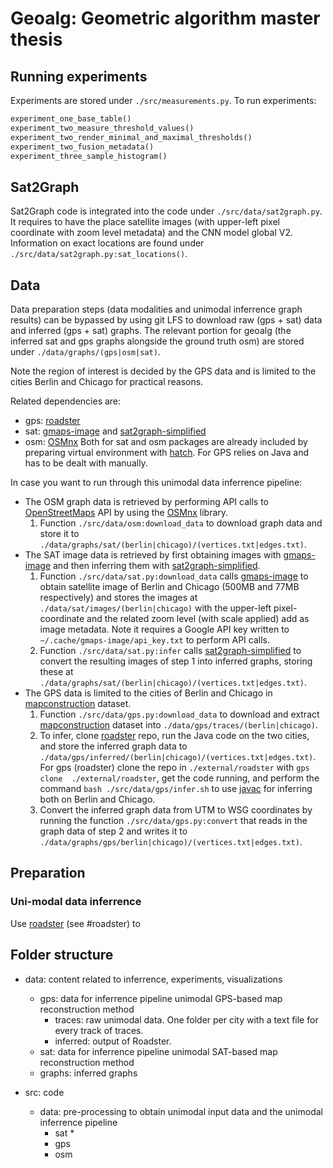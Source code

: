 # Geoalg: Geometric algorithm master thesis


## Running experiments
Experiments are stored under `./src/measurements.py`.
To run experiments:
```python
experiment_one_base_table()
experiment_two_measure_threshold_values()
experiment_two_render_minimal_and_maximal_thresholds()
experiment_two_fusion_metadata()
experiment_three_sample_histogram()
```



## Sat2Graph
Sat2Graph code is integrated into the code under `./src/data/sat2graph.py`.
It requires to have the place satellite images (with upper-left pixel coordinate with zoom level metadata) and the CNN model global V2.
Information on exact locations are found under `./src/data/sat2graph.py:sat_locations()`.



## Data 
Data preparation steps (data modalities and unimodal inferrence graph results) can be bypassed by using git LFS to download raw (gps + sat) data and inferred (gps + sat) graphs.
The relevant portion for geoalg (the inferred sat and gps graphs alongside the ground truth osm) are stored under `./data/graphs/(gps|osm|sat)`.

Note the region of interest is decided by the GPS data and is limited to the cities Berlin and Chicago for practical reasons.

Related dependencies are:
* gps: [roadster]()
* sat: [gmaps-image]() and [sat2graph-simplified]()
* osm: [OSMnx]()
Both for sat and osm packages are already included by preparing virtual environment with [hatch]().
For GPS relies on Java and has to be dealt with manually.

In case you want to run through this unimodal data inferrence pipeline:
* The OSM graph data is retrieved by performing API calls to [OpenStreetMaps]() API by using the [OSMnx]() library.
    1. Function `./src/data/osm:download_data` to download graph data and store it to `./data/graphs/sat/(berlin|chicago)/(vertices.txt|edges.txt)`.
* The SAT image data is retrieved by first obtaining images with [gmaps-image]() and then inferring them with [sat2graph-simplified]().
    1. Function `./src/data/sat.py:download_data` calls [gmaps-image]() to obtain satellite image of Berlin and Chicago (500MB and 77MB respectively) and stores the images at `./data/sat/images/(berlin|chicago)` with the upper-left pixel-coordinate and the related zoom level (with scale applied) add as image metadata. Note it requires a Google API key written to `~/.cache/gmaps-image/api_key.txt` to perform API calls.
    2. Function `./src/data/sat.py:infer` calls [sat2graph-simplified]() to convert the resulting images of step 1 into inferred graphs, storing these at `./data/graphs/sat/(berlin|chicago)/(vertices.txt|edges.txt)`.
* The GPS data is limited to the cities of Berlin and Chicago in [mapconstruction]() dataset. 
    1. Function `./src/data/gps.py:download_data` to download and extract [mapconstruction]() dataset into `./data/gps/traces/(berlin|chicago)`. 
    2. To infer, clone [roadster]() repo, run the Java code on the two cities, and store the inferred graph data to `./data/gps/inferred/(berlin|chicago)/(vertices.txt|edges.txt)`.  For gps (roadster) clone the repo in `./external/roadster` with `gps clone  ./external/roadster`, get the code running, and perform the command `bash ./src/data/gps/infer.sh` to use [javac]() for inferring both on Berlin and Chicago.
    3. Convert the inferred graph data from UTM to WSG coordinates by running the function `./src/data/gps.py:convert` that reads in the graph data of step 2 and writes it to `./data/graphs/gps/berlin|chicago)/(vertices.txt|edges.txt)`.


## Preparation


### Uni-modal data inferrence
Use [roadster]() (see #roadster) to 

## Folder structure

* data: content related to inferrence, experiments, visualizations
    * gps: data for inferrence pipeline unimodal GPS-based map reconstruction method
        * traces: raw unimodal data. One folder per city with a text file for every track of traces.
        * inferred: output of Roadster. 
    * sat: data for inferrence pipeline unimodal SAT-based map reconstruction method
    * graphs: inferred graphs

* src: code
    * data: pre-processing to obtain unimodal input data and the unimodal inferrence pipeline 
        * sat
            * 
        * gps
        * osm